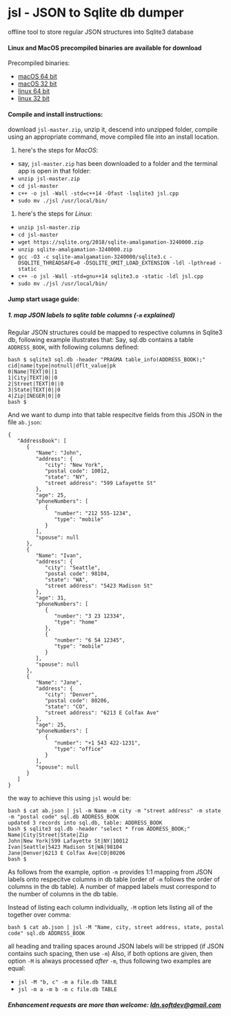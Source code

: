 # jsl - JSON to Sqlite db dumper

offline tool to store regular JSON structures into Sqlite3 database

#### Linux and MacOS precompiled binaries are available for download

Precompiled binaries:
- [macOS 64 bit](https://github.com/ldn-softdev/jsl/raw/master/jsl-macos-64.v1.00)
- [macOS 32 bit](https://github.com/ldn-softdev/jsl/raw/master/jsl-macos-32.v1.00)
- [linux 64 bit](https://github.com/ldn-softdev/jsl/raw/master/jsl-linux-64.v1.00)
- [linux 32 bit](https://github.com/ldn-softdev/jsl/raw/master/jsl-linux-32.v1.00)

#### Compile and install instructions:

download `jsl-master.zip`, unzip it, descend into unzipped folder, compile using
an appropriate command, move compiled file into an install location.

1. here's the steps for *MacOS*:
  - say, `jsl-master.zip` has been downloaded to a folder and the terminal app is open in that
folder:
  - `unzip jsl-master.zip`
  - `cd jsl-master`
  - `c++ -o jsl -Wall -std=c++14 -Ofast -lsqlite3 jsl.cpp`
  - `sudo mv ./jsl /usr/local/bin/`

1. here's the steps for *Linux*:
  - `unzip jsl-master.zip`
  - `cd jsl-master`
  - `wget https://sqlite.org/2018/sqlite-amalgamation-3240000.zip`
  - `unzip sqlite-amalgamation-3240000.zip`
  - `gcc -O3 -c sqlite-amalgamation-3240000/sqlite3.c -DSQLITE_THREADSAFE=0 -DSQLITE_OMIT_LOAD_EXTENSION -ldl -lpthread -static`
  - `c++ -o jsl -Wall -std=gnu++14 sqlite3.o -static -ldl jsl.cpp`
  - `sudo mv ./jsl /usr/local/bin/`

#### Jump start usage guide:

##### 1. map JSON labels to sqlite table columns (`-m` explained)

Regular JSON structures could be mapped to respective columns in Sqlite3 db, following example illustrates that:
Say, sql.db contains a table `ADDRESS_BOOK`, with following columns defined:
```
bash $ sqlite3 sql.db -header "PRAGMA table_info(ADDRESS_BOOK);"
cid|name|type|notnull|dflt_value|pk
0|Name|TEXT|0||1
1|City|TEXT|0||0
2|Street|TEXT|0||0
3|State|TEXT|0||0
4|Zip|INEGER|0||0
bash $ 
```
And we want to dump into that table respecitve fields from this JSON in the file `ab.json`:
```
{
   "AddressBook": [
      {
         "Name": "John",
         "address": {
            "city": "New York",
            "postal code": 10012,
            "state": "NY",
            "street address": "599 Lafayette St"
         },
         "age": 25,
         "phoneNumbers": [
            {
               "number": "212 555-1234",
               "type": "mobile"
            }
         ],
         "spouse": null
      },
      {
         "Name": "Ivan",
         "address": {
            "city": "Seattle",
            "postal code": 98104,
            "state": "WA",
            "street address": "5423 Madison St"
         },
         "age": 31,
         "phoneNumbers": [
            {
               "number": "3 23 12334",
               "type": "home"
            },
            {
               "number": "6 54 12345",
               "type": "mobile"
            }
         ],
         "spouse": null
      },
      {
         "Name": "Jane",
         "address": {
            "city": "Denver",
            "postal code": 80206,
            "state": "CO",
            "street address": "6213 E Colfax Ave"
         },
         "age": 25,
         "phoneNumbers": [
            {
               "number": "+1 543 422-1231",
               "type": "office"
            }
         ],
         "spouse": null
      }
   ]
}
```
the way to achieve this using `jsl` would be:
```
bash $ cat ab.json | jsl -m Name -m city -m "street address" -m state -m "postal code" sql.db ADDRESS_BOOK
updated 3 records into sql.db, table: ADDRESS_BOOK
bash $ sqlite3 sql.db -header "select * from ADDRESS_BOOK;"
Name|City|Street|State|Zip
John|New York|599 Lafayette St|NY|10012
Ivan|Seattle|5423 Madison St|WA|98104
Jane|Denver|6213 E Colfax Ave|CO|80206
bash $
```
As follows from the example, option `-m` provides 1:1 mapping from JSON labels onto respecitve columns in db table
(order of `-m` follows the order of columns in the db table). A number of mapped labels must correspond to the number
of columns in the db table.


Instead of listing each column individually, `-M` option lets listing all of the together over comma:
```
bash $ cat ab.json | jsl -M "Name, city, street address, state, postal code" sql.db ADDRESS_BOOK
```
all heading and trailing spaces around JSON labels will be stripped (if JSON contains such spacing, then use `-m`)
Also, if both options are given, then option `-M` is always processed *after* `-m`, thus following two examples
are equal:
  - `jsl -M "b, c" -m a file.db TABLE`
  - `jsl -m a -m b -m c file.db TABLE`



##### Enhancement requests are more than welcome: *ldn.softdev@gmail.com*



